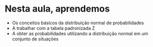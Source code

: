 # Nesta aula, aprendemos

- Os conceitos básicos da distribuição normal de probabilidades
- A trabalhar com a tabela padronizada Z
- A obter as probabilidades utilizando a distribuição normal em um conjunto de situações
